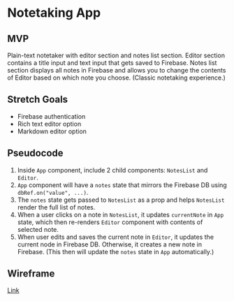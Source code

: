 # Notetaking App

## MVP

Plain-text notetaker with editor section and notes list section. Editor section contains a title input and text input that gets saved to Firebase. Notes list section displays all notes in Firebase and allows you to change the contents of Editor based on which note you choose. (Classic notetaking experience.)

## Stretch Goals

* Firebase authentication
* Rich text editor option
* Markdown editor option

## Pseudocode

1. Inside `App` component, include 2 child components: `NotesList` and `Editor`.
2. `App` component will have a `notes` state that mirrors the Firebase DB using `dbRef.on("value", ...)`.
3. The `notes` state gets passed to `NotesList` as a prop and helps `NotesList` render the full list of notes.
4. When a user clicks on a note in `NotesList`, it updates `currentNote` in `App` state, which then re-renders `Editor` component with contents of selected note.
5. When user edits and saves the current note in `Editor`, it updates the current node in Firebase DB. Otherwise, it creates a new note in Firebase. (This then will update the `notes` state in `App` automatically.)


## Wireframe

[Link](https://wireframepro.mockflow.com/view/M99b6e0cff62de62b6bad6aea21ba8a591566942467360)